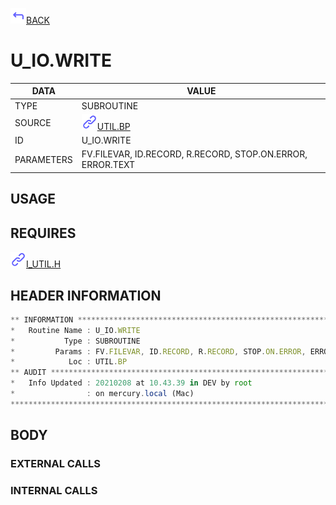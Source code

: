 <img src="../.resources/themes/unicons-line-6563ff/corner-up-left-alt.svg" alt="BACK" width="25" />[BACK](../DOCS/UTIL.BP.md)  
# U_IO.WRITE  
|DATA|VALUE|
| --- | --- |
|TYPE|SUBROUTINE|
|SOURCE|<img src="../.resources/themes/unicons-line-6563ff/link.svg" alt="UTIL.BP" width="25" />[UTIL.BP](../DOCS/UTIL.BP.md)|
|ID|U_IO.WRITE|
|PARAMETERS|FV.FILEVAR, ID.RECORD, R.RECORD, STOP.ON.ERROR, ERROR.TEXT|
    
## USAGE  
  
## REQUIRES  
<img src="../.resources/themes/unicons-line-6563ff/link.svg" alt="I_UTIL.H" width="25" />[I_UTIL.H](../DOCS.PAGE/I_UTIL.H.md)  
    
## HEADER INFORMATION  
```javascript
** INFORMATION ****************************************************************
*   Routine Name : U_IO.WRITE
*           Type : SUBROUTINE
*         Params : FV.FILEVAR, ID.RECORD, R.RECORD, STOP.ON.ERROR, ERROR.TEXT
*            Loc : UTIL.BP
** AUDIT **********************************************************************
*   Info Updated : 20210208 at 10.43.39 in DEV by root
*                : on mercury.local (Mac)
*******************************************************************************

```
## BODY  
### EXTERNAL CALLS  
### INTERNAL CALLS  
  
